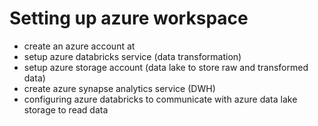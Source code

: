 # Setting up azure workspace
* create an azure account at 
* setup azure databricks service (data transformation)
* setup azure storage account (data lake to store raw and transformed data)
* create azure synapse analytics service (DWH)
* configuring azure databricks to communicate with azure data lake storage to read data